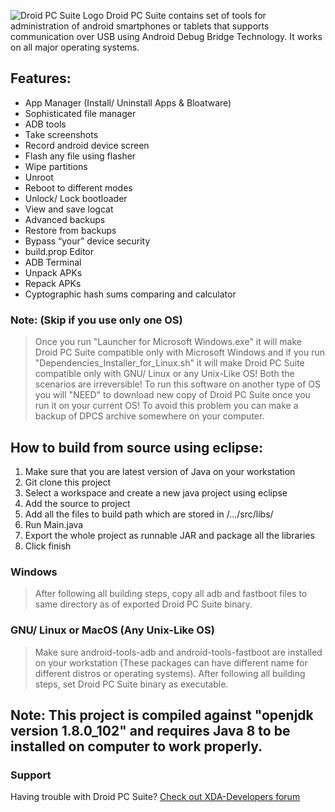 ![Droid PC Suite Logo](https://imagizer.imageshack.us/v2/xq90/922/jccKMG.png)
Droid PC Suite contains set of tools for administration of android smartphones or tablets that supports communication over USB using Android Debug Bridge Technology. It works on all major operating systems.

## Features:
* App Manager (Install/ Uninstall Apps & Bloatware)
* Sophisticated file manager
* ADB tools
* Take screenshots
* Record android device screen
* Flash any file using flasher
* Wipe partitions
* Unroot
* Reboot to different modes
* Unlock/ Lock bootloader
* View and save logcat
* Advanced backups
* Restore from backups
* Bypass “your” device security
* build.prop Editor
* ADB Terminal
* Unpack APKs
* Repack APKs
* Cyptographic hash sums comparing and calculator

### Note: (Skip if you use only one OS)
>Once you run "Launcher for Microsoft Windows.exe" it will make Droid PC Suite compatible only with Microsoft Windows and if you run "Dependencies_Installer_for_Linux.sh" it will make Droid PC Suite compatible only with GNU/ Linux or any Unix-Like OS! Both the scenarios are irreversible! To run this software on another type of OS you will "NEED" to download new copy of Droid PC Suite once you run it on your current OS! To avoid this problem you can make a backup of DPCS archive somewhere on your computer.

## How to build from source using eclipse:

1. Make sure that you are latest version of Java on your workstation
2. Git clone this project
3. Select a workspace and create a new java project using eclipse
4. Add the source to project
5. Add all the files to build path which are stored in /.../src/libs/
6. Run Main.java
7. Export the whole project as runnable JAR and package all the libraries
8. Click finish

### Windows
> After following all building steps, copy all adb and fastboot files to same directory as of exported Droid PC Suite binary.

### GNU/ Linux or MacOS (Any Unix-Like OS)
> Make sure android-tools-adb and android-tools-fastboot are installed on your workstation (These packages can have different name for different distros or operating systems). After following all building steps, set Droid PC Suite binary as executable.

## Note: This project is compiled against "openjdk version 1.8.0_102" and requires Java 8 to be installed on computer to work properly.
### Support
Having trouble with Droid PC Suite? [Check out XDA-Developers forum](http://forum.xda-developers.com/android/development/tool-droid-pc-suite-t3398599)
